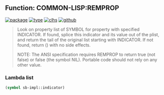 ## Function: COMMON-LISP:REMPROP
[![package](https://img.shields.io/badge/Package-COMMON--LISP-5f9ea0.svg?style=social&colorA=999999)](../) [![type](https://img.shields.io/badge/Type-Function-5f9ea0.svg?style=social&colorA=999999)](../#function) [![clhs](https://img.shields.io/badge/CLHS-REMPROP-5f9ea0.svg?style=social&colorA=999999)](http://www.lispworks.com/documentation/HyperSpec/Body/f_rempro.htm) [![github](https://img.shields.io/badge/GitHub-View_the_source-5f9ea0.svg?style=social&colorA=999999&logo=github)](https://github.com/sbcl/sbcl/blob/master/src/code/symbol.lisp/) 

> Look on property list of SYMBOL for property with specified
> INDICATOR. If found, splice this indicator and its value out of
> the plist, and return the tail of the original list starting with
> INDICATOR. If not found, return () with no side effects.
> 
> NOTE: The ANSI specification requires REMPROP to return true (not false)
> or false (the symbol NIL). Portable code should not rely on any other value.

### Lambda list
```cl
(symbol sb-impl::indicator)
```
